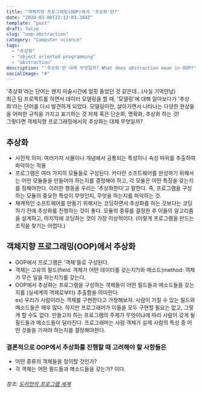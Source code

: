 ```yaml
---
title: "객체지향 프로그래밍(OOP)에서 '추상화'란?"
date: "2020-03-06T22:12:03.284Z"
template: "post"
draft: false
slug: "oop-abstraction"
category: "Computer science"
tags:
  - "추상화"
  - "object oriented programming"
  - "abstraction"
description: "'추상화'란 대체 무엇일까? What does abstraction mean in OOP?"
socialImage: "#"
---
```

'추상화'라는 단어는 왠지 미술시간에 얼핏 들었던 것 같은데...(사실 기억안남)    
최근 팀 프로젝트를 하면서 데이터 모델링을 할 때, '모델링'에 대해 알아보다가 '추상화'라는 단어를 다시 발견하게 되었다. 모델링이란, 살아가면서 나타나는 다양한 현상들을 어떠한 규칙을 가지고 표기하는 것 자체 혹은 단순화, 명확화, 추상화 하는 것!   
그렇다면 객체지향 프로그래밍에서의 추상화는 대체 무엇일까?     

## 추상화   
+ 사전적 의미: 여러가지 사물이나 개념에서 공통되는 특성이나 속성 따위를 추출하여 파악하는 적용     
+ 프로그램은 여러 가지의 모듈들로 구성된다. 커다란 소프트웨어를 완성하기 위해서는 어떤 모듈들을 만들어야 하는지를 결정해야 하고, 각 모듈은 어떤 특징을 갖는지를 정해야한다. 이러한 행동을 우리는 '추상화한다'고 말한다. 즉, 프로그램을 구성하는 모듈의 중요한 특성이 무엇인지, 무엇을 하는지를 파악하는 것.   
+ 체계적인 소프트웨어를 만들기 위해서는 코딩하면서 추상화를 하는 것보다는 코딩하기 전에 추상화를 진행하는 것이 좋다. 모듈의 종류를 결정한 후 이들의 알고리즘을 설계하고, 마지막에 코딩하는 것이 가장 이상적이다. (이렇게 프로그램을 만드는 조직을 찾기는 어렵다.)   

 

 

## 객체지향 프로그래밍(OOP)에서 추상화   
+ OOP에서 프로그램은 '객체'들로 구성된다.   
+ 객체는 고유의 필드(field: 객체가 어떤 데이터를 갖는지?)와 메소드(method: 객체가 무슨 일을 하는지?)를 갖는다.   
+ OOP에서 추상화는 프로그램을 구성하는 객체들이 어떤 필드들과 메소드들을 갖는지를 (실세계의 객체로부터) 추출함을 의미한다.   
ex) 우리가 사람이라는 객체를 구현한다고 가정해보자. 사람이 가질 수 있는 필드와 메소드들은 매우 많다. 하지만 프로그래머가 이들을 모두 구현할 필요는 없고, 그렇게 할 수도 없다. 만들고자 하는 프로그램의 주제가 무엇이냐에 따라 사람이 갖게 될 필드들과 메소드들이 달라진다. 프로그래머는 사람 객체가 실제 사람의 특성 중 어떤 것들을 가져야 하는지를 결정해야한다.

 

### 결론적으로 OOP에서 추상화를 진행할 때 고려해야 할 사항들은   
+ 어떤 종류의 객체들을 정의할 것인가?   
+ 각 객체는 어떤 필드들과 메소드들을 갖는가? 이다. 


###### 참조: [도리안의 프로그램 세계](http://blog.naver.com/PostView.nhn?blogId=netrance&logNo=110097062174)
